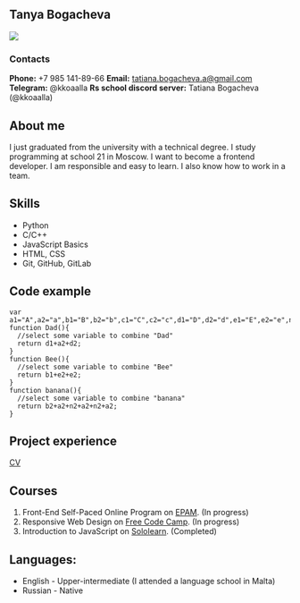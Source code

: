 ## Tanya Bogacheva

<image src="IMG_3776.jpg">

### Contacts

**Phone:** +7 985 141-89-66
**Email:** tatiana.bogacheva.a@gmail.com
**Telegram:** @kkoaalla
**Rs school discord server:** Tatiana Bogacheva (@kkoaalla)

## About me
I just graduated from the university with a technical degree. I study programming at school 21 in Moscow. I want to become a frontend developer. I am responsible and easy to learn. I also know how to work in a team.

## Skills
- Python
- C/C++
- JavaScript Basics
- HTML, CSS
- Git, GitHub, GitLab

## Code example
```
var a1="A",a2="a",b1="B",b2="b",c1="C",c2="c",d1="D",d2="d",e1="E",e2="e",n1="N",n2="n"
function Dad(){
  //select some variable to combine "Dad"
  return d1+a2+d2;
}
function Bee(){
  //select some variable to combine "Bee"
  return b1+e2+e2;
}
function banana(){
  //select some variable to combine "banana"
  return b2+a2+n2+a2+n2+a2;
}
```

## Project experience

[CV](https://github.com/kkoaalla/rsschool-cv)

## Courses

1. Front-End Self-Paced Online Program on [EPAM](https://learn.epam.com/). (In progress)
2. Responsive Web Design on [Free Code Camp](https://www.freecodecamp.org/). (In progress)
3. Introduction to JavaScript on [Sololearn](https://www.sololearn.com/). (Completed)

## Languages:
- English - Upper-intermediate (I attended a language school in Malta)
- Russian - Native